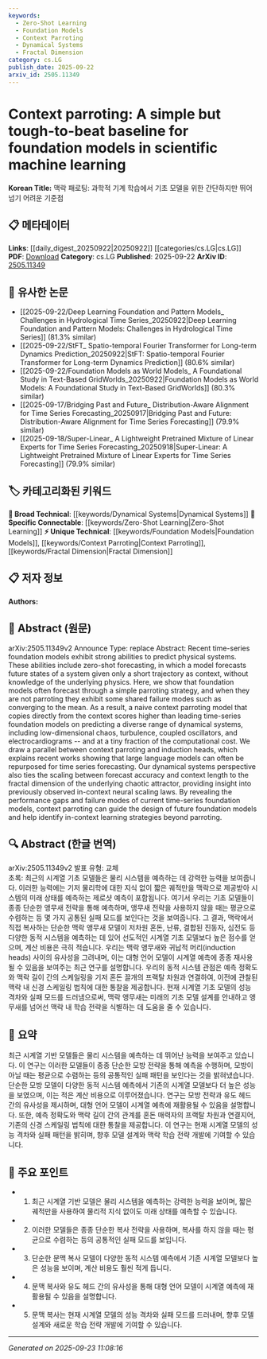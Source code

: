 ```yaml
---
keywords:
  - Zero-Shot Learning
  - Foundation Models
  - Context Parroting
  - Dynamical Systems
  - Fractal Dimension
category: cs.LG
publish_date: 2025-09-22
arxiv_id: 2505.11349
---
```


<!-- KEYWORD_LINKING_METADATA:
{
  "processed_timestamp": "2025-09-23T11:08:16.139145",
  "vocabulary_version": "1.0",
  "selected_keywords": [
    "Zero-Shot Learning",
    "Foundation Models",
    "Context Parroting",
    "Dynamical Systems",
    "Fractal Dimension"
  ],
  "rejected_keywords": [],
  "similarity_scores": {
    "Zero-Shot Learning": 0.82,
    "Foundation Models": 0.78,
    "Context Parroting": 0.75,
    "Dynamical Systems": 0.7,
    "Fractal Dimension": 0.72
  },
  "extraction_method": "AI_prompt_based",
  "budget_applied": true,
  "candidates_json": {
    "candidates": [
      {
        "surface": "Zero-shot forecasting",
        "canonical": "Zero-Shot Learning",
        "aliases": [
          "Zero-shot prediction"
        ],
        "category": "specific_connectable",
        "rationale": "This term connects to the broader concept of zero-shot learning, which is a trending area in machine learning.",
        "novelty_score": 0.55,
        "connectivity_score": 0.85,
        "specificity_score": 0.78,
        "link_intent_score": 0.82
      },
      {
        "surface": "Foundation models",
        "canonical": "Foundation Models",
        "aliases": [
          "Base models",
          "Core models"
        ],
        "category": "unique_technical",
        "rationale": "Foundation models are a key concept in modern AI, representing a new class of models that can be linked to various machine learning tasks.",
        "novelty_score": 0.65,
        "connectivity_score": 0.7,
        "specificity_score": 0.8,
        "link_intent_score": 0.78
      },
      {
        "surface": "Context parroting",
        "canonical": "Context Parroting",
        "aliases": [
          "Contextual parroting"
        ],
        "category": "unique_technical",
        "rationale": "This is a novel strategy identified in the paper, offering a new perspective on model behavior.",
        "novelty_score": 0.8,
        "connectivity_score": 0.6,
        "specificity_score": 0.85,
        "link_intent_score": 0.75
      },
      {
        "surface": "Dynamical systems",
        "canonical": "Dynamical Systems",
        "aliases": [
          "Dynamic systems"
        ],
        "category": "broad_technical",
        "rationale": "Dynamical systems are central to the paper's focus and connect to various scientific and engineering domains.",
        "novelty_score": 0.4,
        "connectivity_score": 0.75,
        "specificity_score": 0.7,
        "link_intent_score": 0.7
      },
      {
        "surface": "Fractal dimension",
        "canonical": "Fractal Dimension",
        "aliases": [
          "Fractal geometry"
        ],
        "category": "unique_technical",
        "rationale": "The concept of fractal dimension is used to explain scaling laws in the paper, providing a unique link to mathematical modeling.",
        "novelty_score": 0.7,
        "connectivity_score": 0.65,
        "specificity_score": 0.8,
        "link_intent_score": 0.72
      }
    ],
    "ban_list_suggestions": [
      "forecast accuracy",
      "computational cost",
      "performance gaps"
    ]
  },
  "decisions": [
    {
      "candidate_surface": "Zero-shot forecasting",
      "resolved_canonical": "Zero-Shot Learning",
      "decision": "linked",
      "scores": {
        "novelty": 0.55,
        "connectivity": 0.85,
        "specificity": 0.78,
        "link_intent": 0.82
      }
    },
    {
      "candidate_surface": "Foundation models",
      "resolved_canonical": "Foundation Models",
      "decision": "linked",
      "scores": {
        "novelty": 0.65,
        "connectivity": 0.7,
        "specificity": 0.8,
        "link_intent": 0.78
      }
    },
    {
      "candidate_surface": "Context parroting",
      "resolved_canonical": "Context Parroting",
      "decision": "linked",
      "scores": {
        "novelty": 0.8,
        "connectivity": 0.6,
        "specificity": 0.85,
        "link_intent": 0.75
      }
    },
    {
      "candidate_surface": "Dynamical systems",
      "resolved_canonical": "Dynamical Systems",
      "decision": "linked",
      "scores": {
        "novelty": 0.4,
        "connectivity": 0.75,
        "specificity": 0.7,
        "link_intent": 0.7
      }
    },
    {
      "candidate_surface": "Fractal dimension",
      "resolved_canonical": "Fractal Dimension",
      "decision": "linked",
      "scores": {
        "novelty": 0.7,
        "connectivity": 0.65,
        "specificity": 0.8,
        "link_intent": 0.72
      }
    }
  ]
}
-->

# Context parroting: A simple but tough-to-beat baseline for foundation models in scientific machine learning

**Korean Title:** 맥락 패로팅: 과학적 기계 학습에서 기초 모델을 위한 간단하지만 뛰어넘기 어려운 기준점

## 📋 메타데이터

**Links**: [[daily_digest_20250922|20250922]] [[categories/cs.LG|cs.LG]]
**PDF**: [Download](https://arxiv.org/pdf/2505.11349.pdf)
**Category**: cs.LG
**Published**: 2025-09-22
**ArXiv ID**: [2505.11349](https://arxiv.org/abs/2505.11349)

## 🔗 유사한 논문
- [[2025-09-22/Deep Learning Foundation and Pattern Models_ Challenges in Hydrological Time Series_20250922|Deep Learning Foundation and Pattern Models: Challenges in Hydrological Time Series]] (81.3% similar)
- [[2025-09-22/StFT_ Spatio-temporal Fourier Transformer for Long-term Dynamics Prediction_20250922|StFT: Spatio-temporal Fourier Transformer for Long-term Dynamics Prediction]] (80.6% similar)
- [[2025-09-22/Foundation Models as World Models_ A Foundational Study in Text-Based GridWorlds_20250922|Foundation Models as World Models: A Foundational Study in Text-Based GridWorlds]] (80.3% similar)
- [[2025-09-17/Bridging Past and Future_ Distribution-Aware Alignment for Time Series Forecasting_20250917|Bridging Past and Future: Distribution-Aware Alignment for Time Series Forecasting]] (79.9% similar)
- [[2025-09-18/Super-Linear_ A Lightweight Pretrained Mixture of Linear Experts for Time Series Forecasting_20250918|Super-Linear: A Lightweight Pretrained Mixture of Linear Experts for Time Series Forecasting]] (79.9% similar)

## 🏷️ 카테고리화된 키워드
**🧠 Broad Technical**: [[keywords/Dynamical Systems|Dynamical Systems]]
**🔗 Specific Connectable**: [[keywords/Zero-Shot Learning|Zero-Shot Learning]]
**⚡ Unique Technical**: [[keywords/Foundation Models|Foundation Models]], [[keywords/Context Parroting|Context Parroting]], [[keywords/Fractal Dimension|Fractal Dimension]]

## 📋 저자 정보

**Authors:** 

## 📄 Abstract (원문)

arXiv:2505.11349v2 Announce Type: replace 
Abstract: Recent time-series foundation models exhibit strong abilities to predict physical systems. These abilities include zero-shot forecasting, in which a model forecasts future states of a system given only a short trajectory as context, without knowledge of the underlying physics. Here, we show that foundation models often forecast through a simple parroting strategy, and when they are not parroting they exhibit some shared failure modes such as converging to the mean. As a result, a naive context parroting model that copies directly from the context scores higher than leading time-series foundation models on predicting a diverse range of dynamical systems, including low-dimensional chaos, turbulence, coupled oscillators, and electrocardiograms -- and at a tiny fraction of the computational cost. We draw a parallel between context parroting and induction heads, which explains recent works showing that large language models can often be repurposed for time series forecasting. Our dynamical systems perspective also ties the scaling between forecast accuracy and context length to the fractal dimension of the underlying chaotic attractor, providing insight into previously observed in-context neural scaling laws. By revealing the performance gaps and failure modes of current time-series foundation models, context parroting can guide the design of future foundation models and help identify in-context learning strategies beyond parroting.

## 🔍 Abstract (한글 번역)

arXiv:2505.11349v2 발표 유형: 교체  
초록: 최근의 시계열 기초 모델들은 물리 시스템을 예측하는 데 강력한 능력을 보여줍니다. 이러한 능력에는 기저 물리학에 대한 지식 없이 짧은 궤적만을 맥락으로 제공받아 시스템의 미래 상태를 예측하는 제로샷 예측이 포함됩니다. 여기서 우리는 기초 모델들이 종종 단순한 앵무새 전략을 통해 예측하며, 앵무새 전략을 사용하지 않을 때는 평균으로 수렴하는 등 몇 가지 공통된 실패 모드를 보인다는 것을 보여줍니다. 그 결과, 맥락에서 직접 복사하는 단순한 맥락 앵무새 모델이 저차원 혼돈, 난류, 결합된 진동자, 심전도 등 다양한 동적 시스템을 예측하는 데 있어 선도적인 시계열 기초 모델보다 높은 점수를 얻으며, 계산 비용은 극히 적습니다. 우리는 맥락 앵무새와 귀납적 머리(induction heads) 사이의 유사성을 그려내며, 이는 대형 언어 모델이 시계열 예측에 종종 재사용될 수 있음을 보여주는 최근 연구를 설명합니다. 우리의 동적 시스템 관점은 예측 정확도와 맥락 길이 간의 스케일링을 기저 혼돈 끌개의 프랙탈 차원과 연결하여, 이전에 관찰된 맥락 내 신경 스케일링 법칙에 대한 통찰을 제공합니다. 현재 시계열 기초 모델의 성능 격차와 실패 모드를 드러냄으로써, 맥락 앵무새는 미래의 기초 모델 설계를 안내하고 앵무새를 넘어선 맥락 내 학습 전략을 식별하는 데 도움을 줄 수 있습니다.

## 📝 요약

최근 시계열 기반 모델들은 물리 시스템을 예측하는 데 뛰어난 능력을 보여주고 있습니다. 이 연구는 이러한 모델들이 종종 단순한 모방 전략을 통해 예측을 수행하며, 모방이 아닐 때는 평균으로 수렴하는 등의 공통적인 실패 패턴을 보인다는 것을 밝혀냈습니다. 단순한 모방 모델이 다양한 동적 시스템 예측에서 기존의 시계열 모델보다 더 높은 성능을 보였으며, 이는 적은 계산 비용으로 이루어졌습니다. 연구는 모방 전략과 유도 헤드 간의 유사성을 제시하며, 대형 언어 모델이 시계열 예측에 재활용될 수 있음을 설명합니다. 또한, 예측 정확도와 맥락 길이 간의 관계를 혼돈 매력자의 프랙탈 차원과 연결지어, 기존의 신경 스케일링 법칙에 대한 통찰을 제공합니다. 이 연구는 현재 시계열 모델의 성능 격차와 실패 패턴을 밝히며, 향후 모델 설계와 맥락 학습 전략 개발에 기여할 수 있습니다.

## 🎯 주요 포인트

- 1. 최근 시계열 기반 모델은 물리 시스템을 예측하는 강력한 능력을 보이며, 짧은 궤적만을 사용하여 물리적 지식 없이도 미래 상태를 예측할 수 있습니다.
- 2. 이러한 모델들은 종종 단순한 복사 전략을 사용하며, 복사를 하지 않을 때는 평균으로 수렴하는 등의 공통적인 실패 모드를 보입니다.
- 3. 단순한 문맥 복사 모델이 다양한 동적 시스템 예측에서 기존 시계열 모델보다 높은 성능을 보이며, 계산 비용도 훨씬 적게 듭니다.
- 4. 문맥 복사와 유도 헤드 간의 유사성을 통해 대형 언어 모델이 시계열 예측에 재활용될 수 있음을 설명합니다.
- 5. 문맥 복사는 현재 시계열 모델의 성능 격차와 실패 모드를 드러내며, 향후 모델 설계와 새로운 학습 전략 개발에 기여할 수 있습니다.


---

*Generated on 2025-09-23 11:08:16*